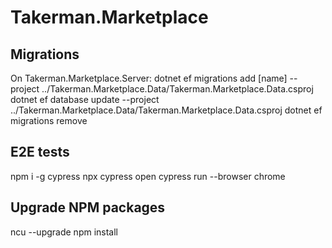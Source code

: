 # Takerman.Marketplace

## Migrations
On Takerman.Marketplace.Server:
dotnet ef migrations add [name] --project ../Takerman.Marketplace.Data/Takerman.Marketplace.Data.csproj
dotnet ef database update --project ../Takerman.Marketplace.Data/Takerman.Marketplace.Data.csproj
dotnet ef migrations remove

## E2E tests
npm i -g cypress
npx cypress open
cypress run --browser chrome

## Upgrade NPM packages
ncu --upgrade
npm install